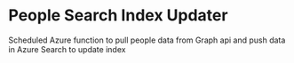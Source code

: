 # People Search Index Updater
Scheduled Azure function to pull people data from Graph api and push data in Azure Search to update index

